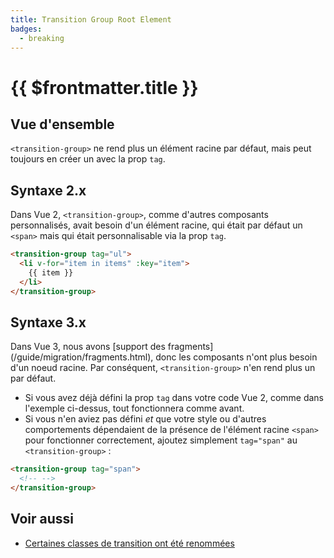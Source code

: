 ```yaml
---
title: Transition Group Root Element
badges:
  - breaking
---
```


# {{ $frontmatter.title }} <MigrationBadges :badges="$frontmatter.badges" />

## Vue d'ensemble

`<transition-group>` ne rend plus un élément racine par défaut, mais peut toujours en créer un avec la prop `tag`.

## Syntaxe 2.x

Dans Vue 2, `<transition-group>`, comme d'autres composants personnalisés, avait besoin d'un élément racine, qui était par défaut un `<span>` mais qui était personnalisable via la prop `tag`.

```html
<transition-group tag="ul">
  <li v-for="item in items" :key="item">
    {{ item }}
  </li>
</transition-group>
```

## Syntaxe 3.x

Dans Vue 3, nous avons [support des fragments] (/guide/migration/fragments.html), donc les composants n'ont plus besoin d'un noeud racine. Par conséquent, `<transition-group>` n'en rend plus un par défaut.

- Si vous avez déjà défini la prop `tag` dans votre code Vue 2, comme dans l'exemple ci-dessus, tout fonctionnera comme avant.
- Si vous n'en aviez pas défini _et_ que votre style ou d'autres comportements dépendaient de la présence de l'élément racine `<span>` pour fonctionner correctement, ajoutez simplement `tag="span"` au `<transition-group>` :

```html
<transition-group tag="span">
  <!-- -->
</transition-group>
```

## Voir aussi

- [Certaines classes de transition ont été renommées](/guide/migration/transition.html)
